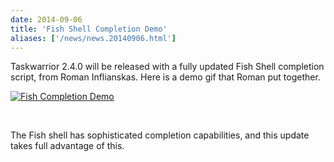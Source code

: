 ```yaml
---
date: 2014-09-06
title: 'Fish Shell Completion Demo'
aliases: ['/news/news.20140906.html']
---
```

<div class="col-md-8 main">
 <div class="row">
  <p>
   Taskwarrior 2.4.0 will be released with a fully updated Fish Shell
            completion script, from Roman Inflianskas. Here is a demo gif that
            Roman put together.
  </p>
  <a href="/news/images/fish.gif">
   <img alt="Fish Completion Demo" class="img-thumbnail" src="/news/images/fish.gif"/>
  </a>
  <p>
   <br/>
  </p>
  <p>
   The Fish shell has sophisticated completion capabilities, and this
            update takes full advantage of this.
  </p>
 </div>
</div>

